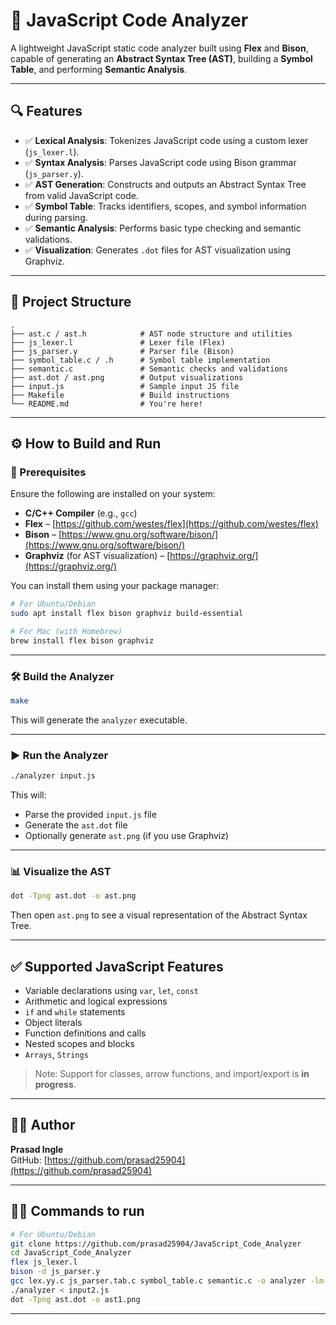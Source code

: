 
# 🧠 JavaScript Code Analyzer

A lightweight JavaScript static code analyzer built using **Flex** and **Bison**, capable of generating an **Abstract Syntax Tree (AST)**, building a **Symbol Table**, and performing **Semantic Analysis**.

---

## 🔍 Features

- ✅ **Lexical Analysis**: Tokenizes JavaScript code using a custom lexer (`js_lexer.l`).
- ✅ **Syntax Analysis**: Parses JavaScript code using Bison grammar (`js_parser.y`).
- ✅ **AST Generation**: Constructs and outputs an Abstract Syntax Tree from valid JavaScript code.
- ✅ **Symbol Table**: Tracks identifiers, scopes, and symbol information during parsing.
- ✅ **Semantic Analysis**: Performs basic type checking and semantic validations.
- ✅ **Visualization**: Generates `.dot` files for AST visualization using Graphviz.

---

## 📂 Project Structure

```
.
├── ast.c / ast.h            # AST node structure and utilities
├── js_lexer.l               # Lexer file (Flex)
├── js_parser.y              # Parser file (Bison)
├── symbol_table.c / .h      # Symbol table implementation
├── semantic.c               # Semantic checks and validations
├── ast.dot / ast.png        # Output visualizations
├── input.js                 # Sample input JS file
├── Makefile                 # Build instructions
└── README.md                # You're here!
```

---

## ⚙️ How to Build and Run

### 🔧 Prerequisites

Ensure the following are installed on your system:

- **C/C++ Compiler** (e.g., `gcc`)
- **Flex** – [https://github.com/westes/flex](https://github.com/westes/flex)
- **Bison** – [https://www.gnu.org/software/bison/](https://www.gnu.org/software/bison/)
- **Graphviz** (for AST visualization) – [https://graphviz.org/](https://graphviz.org/)

You can install them using your package manager:

```bash
# For Ubuntu/Debian
sudo apt install flex bison graphviz build-essential

# For Mac (with Homebrew)
brew install flex bison graphviz
```

---

### 🛠️ Build the Analyzer

```bash
make
```

This will generate the `analyzer` executable.

---

### ▶️ Run the Analyzer

```bash
./analyzer input.js
```

This will:
- Parse the provided `input.js` file
- Generate the `ast.dot` file
- Optionally generate `ast.png` (if you use Graphviz)

---

### 📊 Visualize the AST

```bash
dot -Tpng ast.dot -o ast.png
```

Then open `ast.png` to see a visual representation of the Abstract Syntax Tree.

---

## ✅ Supported JavaScript Features

- Variable declarations using `var`, `let`, `const`
- Arithmetic and logical expressions
- `if` and `while` statements
- Object literals
- Function definitions and calls
- Nested scopes and blocks
- `Arrays`, `Strings`

> Note: Support for classes, arrow functions, and import/export is **in progress**.


---

## 🧑‍💻 Author

**Prasad Ingle**  
GitHub: [https://github.com/prasad25904](https://github.com/prasad25904)

---
## 🧑‍💻 Commands to run
```bash
# For Ubuntu/Debian
git clone https://github.com/prasad25904/JavaScript_Code_Analyzer
cd JavaScript_Code_Analyzer
flex js_lexer.l
bison -d js_parser.y 
gcc lex.yy.c js_parser.tab.c symbol_table.c semantic.c -o analyzer -lm
./analyzer < input2.js
dot -Tpng ast.dot -o ast1.png

```
---
